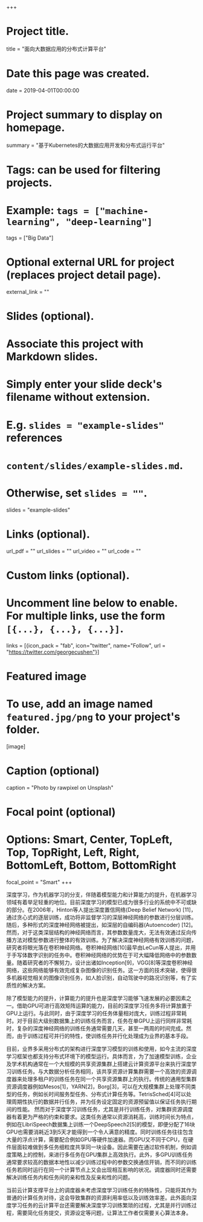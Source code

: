+++
# Project title.
title = "面向大数据应用的分布式计算平台"

# Date this page was created.
date = 2019-04-01T00:00:00

# Project summary to display on homepage.
summary = "基于Kubernetes的大数据应用开发和分布式运行平台"

# Tags: can be used for filtering projects.
# Example: `tags = ["machine-learning", "deep-learning"]`
tags = ["Big Data"]

# Optional external URL for project (replaces project detail page).
external_link = ""

# Slides (optional).
#   Associate this project with Markdown slides.
#   Simply enter your slide deck's filename without extension.
#   E.g. `slides = "example-slides"` references 
#   `content/slides/example-slides.md`.
#   Otherwise, set `slides = ""`.
slides = "example-slides"

# Links (optional).
url_pdf = ""
url_slides = ""
url_video = ""
url_code = ""

# Custom links (optional).
#   Uncomment line below to enable. For multiple links, use the form `[{...}, {...}, {...}]`.
links = [{icon_pack = "fab", icon="twitter", name="Follow", url = "https://twitter.com/georgecushen"}]

# Featured image
# To use, add an image named `featured.jpg/png` to your project's folder. 
[image]
  # Caption (optional)
  caption = "Photo by rawpixel on Unsplash"
  
  # Focal point (optional)
  # Options: Smart, Center, TopLeft, Top, TopRight, Left, Right, BottomLeft, Bottom, BottomRight
  focal_point = "Smart"
+++

深度学习，作为机器学习的分支，伴随着模型能力和计算能力的提升，在机器学习领域有着举足轻重的地位。目前深度学习的模型已成为很多行业的系统中不可或缺的部分。在2006年，Hinton等人提出深度置信网络(Deep Belief Network) [11]，通过贪心式的逐层训练，成功将非监督学习的深层神经网络的参数进行分层训练。随后，多种形式的深度神经网络被提出，如深层的自编码器(Autoencoder) [12]。然而，对于这类深层结构的神经网络而言，其参数数量庞大，无法有效通过反向传播方法对模型参数进行整体的有效训练。为了解决深度神经网络有效训练的问题，研究者将眼光落在卷积神经网络。卷积神经网络[10]最早由LeCun等人提出，并用于手写体数字识别的任务中。卷积神经网络的优势在于可大幅降低网络中的参数数量。随着研究者的不懈努力，设计出诸如Inception[9]，VGG[8]等深度卷积神经网络，这些网络能够有效完成复杂图像的识别任务。这一方面的技术突破，使得很多机器视觉相关的图像识别任务，如人脸识别，自动驾驶中的路况识别等，有了实质性的解决方案。

除了模型能力的提升，计算能力的提升也是深度学习能够飞速发展的必要因素之一。借助GPU可进行高效矩阵运算的能力，目前的深度学习任务多将计算放置于GPU上运行。与此同时，由于深度学习的任务体量相对庞大，训练过程非常耗时。对于目前大级别数据集上的训练任务而言，任务在单GPU上运行同样非常耗时，复杂的深度神经网络的训练任务通常需要几天，甚至一两周的时间完成。然而，由于训练过程可并行的特性，使训练任务并行化处理成为业界的基本手段。

目前，业界多采用分布式的架构进行深度学习模型的训练和使用，如今主流的深度学习框架也都支持分布式环境下的模型运行。具体而言，为了加速模型训练，企业及学术机构通常在一个大规模的共享资源集群上搭建云计算资源平台来执行深度学习训练任务。与大数据分析任务相同，该共享资源计算集群需要一个高效的资源调度器来处理多租户的训练任务在同一个共享资源集群上的执行。传统的通用型集群资源调度器例如Mesos[1]，YARN[2]，Borg[3]，可以在大规模集群上处理不同类型的任务，例如长时间服务型任务、分布式计算任务等。TetrisSched[4]可以处理周期性执行的数据并行任务，并为任务设定固定的资源预留值以保证任务执行期间的性能。
然而对于深度学习训练任务，尤其是并行训练任务，对集群资源调度器有着更为严格的约束和要求。这类任务通常以资源消耗高，训练时间长为特点，例如在LibriSpeech数据集上训练一个DeepSpeech2[5]的模型，即便分配了16块GPU也需要消耗近3到5天才能得到一个令人满意的精度。同时训练任务往往包含大量的浮点计算，需要配合例如GPU等硬件加速器。而GPU又不同于CPU，在硬件层面较难做到多任务细粒度共享同一块设备。因此需要在通过软件机制，例如调度策略上的控制，来进行多任务在GPU集群上高效执行。此外，多GPU训练任务通常要求较高的数据本地性以减少训练过程中的参数交换通信开销，而不同的训练任务若同时运行在同一个计算节点上又会出现相互影响的状况。调度器同时还需要解决训练任务内和任务间的亲和性及反亲和性的问题。

当前云计算支撑平台上的调度器未考虑深度学习训练任务的特殊性，只能将其作为普通的计算任务对待，这会导致集群的资源利用率低以及训练效率差。此外面向深度学习任务的云计算平台还需要解决深度学习训练繁琐的过程，尤其是并行训练过程，需要简化任务提交，资源设定等问题，让算法工作者仅需要关心算法本身。
